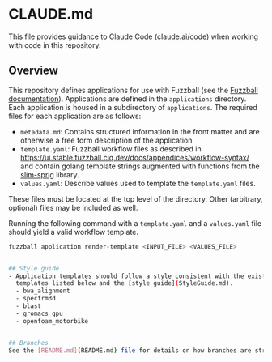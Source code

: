 # CLAUDE.md

This file provides guidance to Claude Code (claude.ai/code) when working with code in this repository.

## Overview

This repository defines applications for use with Fuzzball (see the [Fuzzball
documentation](https://ui.stable.fuzzball.ciq.dev/docs/)). Applications are
defined in the `applications` directory. Each application is housed in a subdirectory
of `applications`. The required files for each application are as follows:

- `metadata.md`: Contains structured information in the front matter and are
  otherwise a free form description of the application.
- `template.yaml`: Fuzzball workflow files as described in
  https://ui.stable.fuzzball.ciq.dev/docs/appendices/workflow-syntax/ and contain
  golang template strings augmented with functions from the
  [slim-sprig](https://github.com/go-task/slim-sprig) library.
- `values.yaml`: Describe values used to template the `template.yaml` files.

These files must be located at the top level of the directory. Other (arbitrary,
optional) files may be included as well.

Running the following command with a `template.yaml` and a `values.yaml` file
should yield a valid workflow template.

```sh
fuzzball application render-template <INPUT_FILE> <VALUES_FILE>


## Style guide
- Application templates should follow a style consistent with the existing
  templates listed below and the [style guide](StyleGuide.md).
  - bwa_alignment
  - specfrm3d
  - blast
  - gromacs_gpu
  - openfoam_motorbike


## Branches
See the [README.md](README.md) file for details on how branches are structured.
